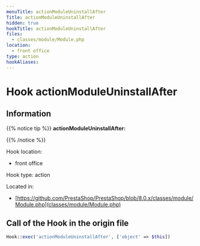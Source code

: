 ```yaml
---
menuTitle: actionModuleUninstallAfter
Title: actionModuleUninstallAfter
hidden: true
hookTitle: actionModuleUninstallAfter
files:
  - classes/module/Module.php
location:
  - front office
type: action
hookAliases:
---
```


# Hook actionModuleUninstallAfter

## Information

{{% notice tip %}}
**actionModuleUninstallAfter:** 


{{% /notice %}}

Hook location:
  - front office

Hook type: action

Located in: 
  - [https://github.com/PrestaShop/PrestaShop/blob/8.0.x/classes/module/Module.php](classes/module/Module.php)

## Call of the Hook in the origin file

```php
Hook::exec('actionModuleUninstallAfter', ['object' => $this])
```